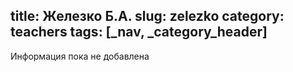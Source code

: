 title: Железко Б.А.
slug: zelezko
category: teachers
tags: [_nav, _category_header]
---

Информация пока не добавлена
